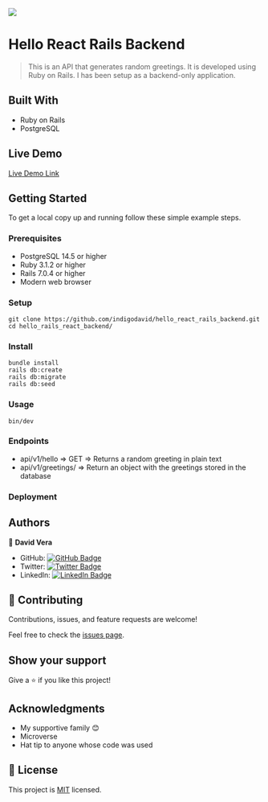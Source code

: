 ![](https://img.shields.io/badge/Microverse-blueviolet)

# Hello React Rails Backend

> This is an API that generates random greetings. It is developed using Ruby on Rails. I has been setup as a backend-only application.


## Built With

- Ruby on Rails
- PostgreSQL

## Live Demo

[Live Demo Link](https://livedemo.com)

## Getting Started


To get a local copy up and running follow these simple example steps.

### Prerequisites

- PostgreSQL 14.5 or higher
- Ruby 3.1.2 or higher
- Rails 7.0.4 or higher
- Modern web browser
### Setup

    git clone https://github.com/indigodavid/hello_react_rails_backend.git
    cd hello_rails_react_backend/
### Install

    bundle install
    rails db:create
    rails db:migrate
    rails db:seed
### Usage

    bin/dev
    
### Endpoints

- api/v1/hello => GET => Returns a random greeting in plain text
- api/v1/greetings/ => Return an object with the greetings stored in the database

### Deployment



## Authors

👤 **David Vera**

- GitHub: [![GitHub Badge](https://img.shields.io/badge/-indigodavid-white?logo=GitHub&logoColor=181717&style=plastic)](https://github.com/indigodavid)
- Twitter: [![Twitter Badge](https://img.shields.io/badge/-indigo1987-white?logo=Twitter&logoColor=1DA1F2&style=plastic)](https://twitter.com/indigo1987)
- LinkedIn: [![LinkedIn Badge](https://img.shields.io/badge/-davidveracastillo-white?logo=LinkedIn&logoColor=1DA1F2&style=plastic)](https://linkedin.com/in/davidveracastillo/)
## 🤝 Contributing

Contributions, issues, and feature requests are welcome!

Feel free to check the [issues page](../../issues/).

## Show your support

Give a ⭐️ if you like this project!

## Acknowledgments

- My supportive family 😊
- Microverse
- Hat tip to anyone whose code was used

## 📝 License

This project is [MIT](./LICENSE) licensed.
